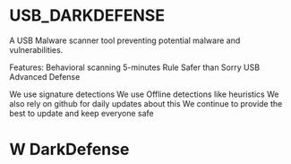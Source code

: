 # USB_DARKDEFENSE
A USB Malware scanner tool preventing potential malware and vulnerabilities.

Features:
Behavioral scanning
5-minutes Rule
Safer than Sorry 
USB Advanced Defense

We use signature detections
We use Offline detections like heuristics
We also rely on github for daily updates about this
We continue to provide the best to update and keep everyone safe


# W DarkDefense
